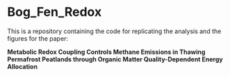 # Bog_Fen_Redox

This is a repository containing the code for replicating the analysis and the figures for the paper:

**Metabolic Redox Coupling Controls Methane Emissions in Thawing Permafrost Peatlands through Organic Matter Quality-Dependent Energy Allocation**
